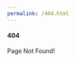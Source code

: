 ```yaml
---
permalink: /404.html
---
```


<center>
<div class="jumbotron jumbotron-fluid">
	<div class="container" style="text-align: left;">
		<div class="alert alert-danger" role="alert">
		  <h4 class="alert-heading">404</h4>
			<p>Page Not Found!</p>
		</div>
	</div>
</div>
</center>